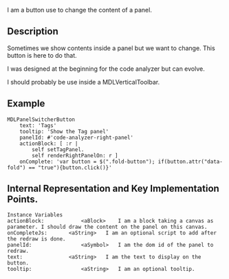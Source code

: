I am a button use to change the content of a panel.

Description
-------------------

Sometimes we show contents inside a panel but we want to change. This button is here to do that. 

I was designed at the beginning for the code analyzer but can evolve.

I should probably be use inside a MDLVerticalToolbar. 

Example
--------------------

	MDLPanelSwitcherButton
		text: 'Tags'
		tooltip: 'Show the Tag panel'
		panelId: #'code-analyzer-right-panel'
		actionBlock: [ :r | 
			self setTagPanel.
			self renderRightPanelOn: r ]
		onComplete: 'var button = $(".fold-button"); if(button.attr("data-fold") == "true"){button.click()}'
 
Internal Representation and Key Implementation Points.
--------------------

    Instance Variables
	actionBlock:			<aBlock>	I am a block taking a canvas as parameter. I should draw the content on the panel on this canvas.
	onCompleteJs:		<aString>	I am an optional script to add after the redraw is done.
	panelId:				<aSymbol>	I am the dom id of the panel to redraw.
	text:				<aString>	I am the text to display on the button.
	tooltip:				<aString>	I am an optional tooltip.